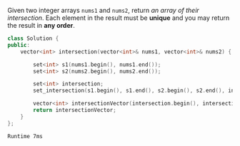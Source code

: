 Given two integer arrays `nums1` and `nums2`, return _an array of their intersection_. Each element in the result must be **unique** and you may return the result in **any order**.

```cpp
class Solution {
public:
    vector<int> intersection(vector<int>& nums1, vector<int>& nums2) {

        set<int> s1(nums1.begin(), nums1.end());
        set<int> s2(nums2.begin(), nums2.end());

        set<int> intersection;
        set_intersection(s1.begin(), s1.end(), s2.begin(), s2.end(), inserter(intersection, intersection.begin()));

        vector<int> intersectionVector(intersection.begin(), intersection.end());
        return intersectionVector;
    }
};
```
`Runtime 7ms`
